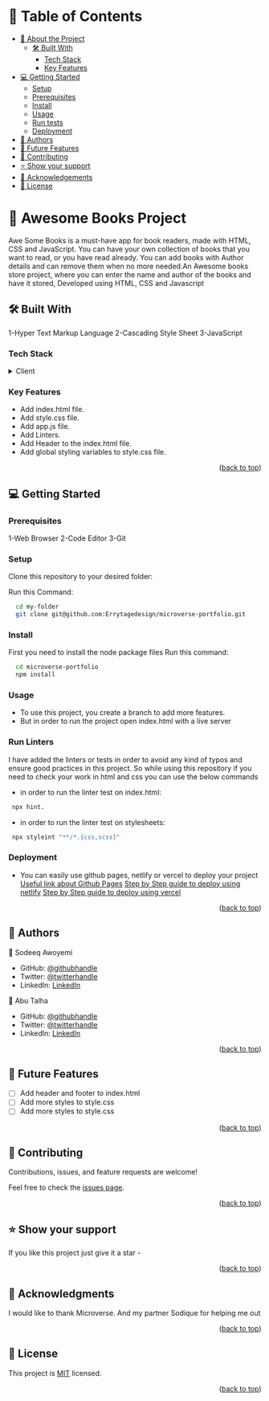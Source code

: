 <a name="readme-top"></a>

# 📗 Table of Contents

- [📖 About the Project](#about-project)
  - [🛠 Built With](#built-with)
    - [Tech Stack](#tech-stack)
    - [Key Features](#key-features)
- [💻 Getting Started](#getting-started)
  - [Setup](#setup)
  - [Prerequisites](#prerequisites)
  - [Install](#install)
  - [Usage](#usage)
  - [Run tests](#run-tests)
  - [Deployment](#deployment)
- [👥 Authors](#authors)
- [🔭 Future Features](#future-features)
- [🤝 Contributing](#contributing)
- [⭐️ Show your support](#support)
- [🙏 Acknowledgements](#acknowledgements)
- [📝 License](#license)

# 📖 Awesome Books Project <a name="about-project"></a>

Awe Some Books is a must-have app for book readers, made with HTML, CSS and JavaScript. You can have your own collection of books that you want to read, or you have read already. You can add books with Author details and can remove them when no more needed.An Awesome books store project, where you can enter the name and author of the books and have it stored, Developed using HTML, CSS and Javascript

## 🛠 Built With <a name="built-with"></a>

1-Hyper Text Markup Language
2-Cascading Style Sheet
3-JavaScript

### Tech Stack <a name="tech-stack"></a>

<details>
  <summary>Client</summary>
  <ul>
    <li><a href="https://developer.mozilla.org/en-US/docs/Web/HTML">HTML</a></li>
    <li><a href="https://developer.mozilla.org/en-US/docs/Web/CSS">CSS</a></li>
    <li><a href="https://developer.mozilla.org/en-US/docs/Web/JavaScript">JS</a></li>
  </ul>
</details>

<!-- Features -->

### Key Features <a name="key-features"></a>

- Add index.html file.
- Add style.css file.
- Add app.js file.
- Add Linters.
- Add Header to the index.html file.
- Add global styling variables to style.css file.

<p align="right">(<a href="#readme-top">back to top</a>)</p>

<!-- GETTING STARTED -->

## 💻 Getting Started <a name="getting-started"></a>

### Prerequisites

1-Web Browser
2-Code Editor
3-Git

### Setup

Clone this repository to your desired folder:

Run this Command:

```sh
  cd my-folder
  git clone git@github.com:Errytagedesign/microverse-portfolio.git
```

### Install

First you need to install the node package files
Run this command:

```sh
  cd microverse-portfolio
  npm install
```

### Usage

- To use this project, you create a branch to add more features.
- But in order to run the project open index.html with a live server

### Run Linters

I have added the linters or tests in order to avoid any kind of typos and ensure good practices in this project. So while using this repository if you need to check your work in html and css you can use the below commands

- in order to run the linter test on index.html:

```sh
 npx hint.
```

- in order to run the linter test on stylesheets:

```sh
 npx styleint "**/*.{css,scss}"
```

### Deployment

- You can easily use github pages, netlify or vercel to deploy your project
  <a href="https://docs.github.com/en/pages/quickstart">Useful link about Github Pages</a>
  <a href="https://www.netlify.com/blog/2016/09/29/a-step-by-step-guide-deploying-on-netlify/">Step by Step guide to deploy using netlify</a>
  <a href="https://www.programonaut.com/host-your-application-for-free-with-vercel-step-by-step/">Step by Step guide to deploy using vercel</a>

<p align="right">(<a href="#readme-top">back to top</a>)</p>

<!-- AUTHORS -->

## 👥 Authors <a name="authors"></a>

👤 Sodeeq Awoyemi

- GitHub: [@githubhandle](https://github.com/Errytagedesign)
- Twitter: [@twitterhandle](https://twitter.com/errytage)
- LinkedIn: [LinkedIn](https://www.linkedin.com/in/errytagedesigns/)

👤 Abu Talha

- GitHub: [@githubhandle](https://github.com/AbuTalha3)
- Twitter: [@twitterhandle](https://twitter.com/AbuTalha8T)
- LinkedIn: [LinkedIn](https://www.linkedin.com/in/abu-talha-8203b252/)

<p align="right">(<a href="#readme-top">back to top</a>)</p>

<!-- FUTURE FEATURES -->

## 🔭 Future Features <a name="future-features"></a>

- [ ] Add header and footer to index.html
- [ ] Add more styles to style.css
- [ ] Add more styles to style.css

<p align="right">(<a href="#readme-top">back to top</a>)</p>

<!-- CONTRIBUTING -->

## 🤝 Contributing <a name="contributing"></a>

Contributions, issues, and feature requests are welcome!

Feel free to check the [issues page](../../issues/).

<p align="right">(<a href="#readme-top">back to top</a>)</p>

<!-- SUPPORT -->

## ⭐️ Show your support <a name="support"></a>

If you like this project just give it a star -

<p align="right">(<a href="#readme-top">back to top</a>)</p>

<!-- ACKNOWLEDGEMENTS -->

## 🙏 Acknowledgments <a name="acknowledgements"></a>

I would like to thank Microverse. And my partner Sodique for helping me out

<p align="right">(<a href="#readme-top">back to top</a>)</p>

<!-- LICENSE -->

## 📝 License <a name="license"></a>

This project is [MIT](./LICENSE) licensed.

<p align="right">(<a href="#readme-top">back to top</a>)</p>

